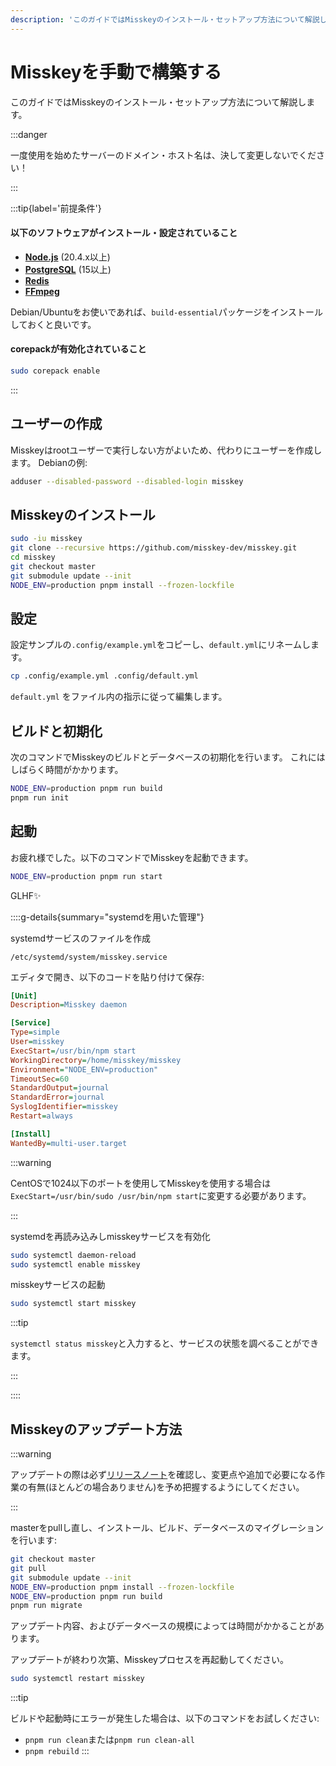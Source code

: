 ```yaml
---
description: 'このガイドではMisskeyのインストール・セットアップ方法について解説します。'
---
```


Misskeyを手動で構築する
================================================================

このガイドではMisskeyのインストール・セットアップ方法について解説します。

:::danger

一度使用を始めたサーバーのドメイン・ホスト名は、決して変更しないでください！

:::

:::tip{label='前提条件'}
#### 以下のソフトウェアがインストール・設定されていること
- **[Node.js](https://nodejs.org/en/)** (20.4.x以上)
- **[PostgreSQL](https://www.postgresql.org/)** (15以上)
- **[Redis](https://redis.io/)**
- **[FFmpeg](https://www.ffmpeg.org/)**

Debian/Ubuntuをお使いであれば、`build-essential`パッケージをインストールしておくと良いです。

#### corepackが有効化されていること
```sh
sudo corepack enable
```
:::

ユーザーの作成
----------------------------------------------------------------
Misskeyはrootユーザーで実行しない方がよいため、代わりにユーザーを作成します。
Debianの例:

```sh
adduser --disabled-password --disabled-login misskey
```

Misskeyのインストール
----------------------------------------------------------------
```sh
sudo -iu misskey
git clone --recursive https://github.com/misskey-dev/misskey.git
cd misskey
git checkout master
git submodule update --init
NODE_ENV=production pnpm install --frozen-lockfile
```

設定
----------------------------------------------------------------
設定サンプルの`.config/example.yml`をコピーし、`default.yml`にリネームします。

```sh
cp .config/example.yml .config/default.yml
```

`default.yml` をファイル内の指示に従って編集します。

ビルドと初期化
----------------------------------------------------------------
次のコマンドでMisskeyのビルドとデータベースの初期化を行います。
これにはしばらく時間がかかります。

```sh
NODE_ENV=production pnpm run build
pnpm run init
```

起動
----------------------------------------------------------------
お疲れ様でした。以下のコマンドでMisskeyを起動できます。

```sh
NODE_ENV=production pnpm run start
```

GLHF✨

::::g-details{summary="systemdを用いた管理"}

systemdサービスのファイルを作成

`/etc/systemd/system/misskey.service`

エディタで開き、以下のコードを貼り付けて保存:

``` ini
[Unit]
Description=Misskey daemon

[Service]
Type=simple
User=misskey
ExecStart=/usr/bin/npm start
WorkingDirectory=/home/misskey/misskey
Environment="NODE_ENV=production"
TimeoutSec=60
StandardOutput=journal
StandardError=journal
SyslogIdentifier=misskey
Restart=always

[Install]
WantedBy=multi-user.target
```

:::warning

CentOSで1024以下のポートを使用してMisskeyを使用する場合は`ExecStart=/usr/bin/sudo /usr/bin/npm start`に変更する必要があります。

:::

systemdを再読み込みしmisskeyサービスを有効化

```sh
sudo systemctl daemon-reload
sudo systemctl enable misskey
```

misskeyサービスの起動

```sh
sudo systemctl start misskey
```

:::tip

`systemctl status misskey`と入力すると、サービスの状態を調べることができます。

:::

::::

## Misskeyのアップデート方法
:::warning

アップデートの際は必ず[リリースノート](https://github.com/misskey-dev/misskey/blob/master/CHANGELOG.md)を確認し、変更点や追加で必要になる作業の有無(ほとんどの場合ありません)を予め把握するようにしてください。

:::

masterをpullし直し、インストール、ビルド、データベースのマイグレーションを行います:

```sh
git checkout master
git pull
git submodule update --init
NODE_ENV=production pnpm install --frozen-lockfile
NODE_ENV=production pnpm run build
pnpm run migrate
```

アップデート内容、およびデータベースの規模によっては時間がかかることがあります。

アップデートが終わり次第、Misskeyプロセスを再起動してください。

```sh
sudo systemctl restart misskey
```

:::tip

ビルドや起動時にエラーが発生した場合は、以下のコマンドをお試しください:

- `pnpm run clean`または`pnpm run clean-all`
- `pnpm rebuild`
:::
